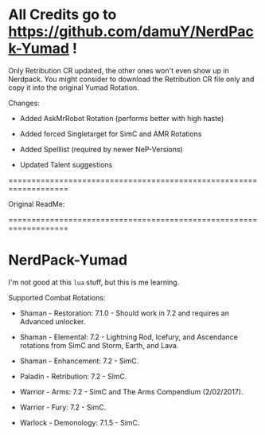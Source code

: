 # All Credits go to https://github.com/damuY/NerdPack-Yumad !

Only Retribution CR updated, the other ones won't even show up in Nerdpack.
You might consider to download the Retribution CR file only and copy it into the original Yumad Rotation.

Changes:

 * Added AskMrRobot Rotation (performs better with high haste)

 * Added forced Singletarget for SimC and AMR Rotations

 * Added Spelllist (required by newer NeP-Versions)

 * Updated Talent suggestions


===================================================================

Original ReadMe:

===================================================================


# NerdPack-Yumad

I'm not good at this ```lua``` stuff, but this is me learning.

Supported Combat Rotations:

 * Shaman - Restoration: 7.1.0 - Should work in 7.2 and requires an Advanced unlocker.
 
 * Shaman - Elemental: 7.2 - Lightning Rod, Icefury, and Ascendance rotations from SimC and Storm, Earth, and Lava.
 
 * Shaman - Enhancement: 7.2 - SimC.
 
 * Paladin - Retribution: 7.2 - SimC.
 
 * Warrior - Arms: 7.2 - SimC and The Arms Compendium (2/02/2017).
 
 * Warrior - Fury: 7.2 - SimC.
 
 * Warlock - Demonology: 7.1.5 - SimC.
